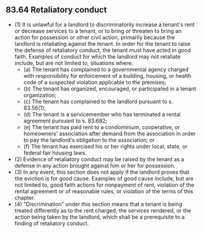 ## 83.64 Retaliatory conduct
- (1) It is unlawful for a landlord to discriminatorily increase a tenant's rent or decrease services to a tenant, or to bring or threaten to bring an action for possession or other civil action, primarily because the landlord is retaliating against the tenant. In order for the tenant to raise the defense of retaliatory conduct, the tenant must have acted in good faith. Examples of conduct for which the landlord may not retaliate include, but are not limited to, situations where:
  - (a) The tenant has complained to a governmental agency charged with responsibility for enforcement of a building, housing, or health code of a suspected violation applicable to the premises;
  - (b) The tenant has organized, encouraged, or participated in a tenant organization;
  - (c) The tenant has complained to the landlord pursuant to s. 83.56(1);
  - (d) The tenant is a servicemember who has terminated a rental agreement pursuant to s. 83.682;
  - (e) The tenant has paid rent to a condominium, cooperative, or homeowners' association after demand from the association in order to pay the landlord's obligation to the association; or
  - (f) The tenant has exercised his or her rights under local, state, or federal fair housing laws.
- (2) Evidence of retaliatory conduct may be raised by the tenant as a defense in any action brought against him or her for possession.
- (3) In any event, this section does not apply if the landlord proves that the eviction is for good cause. Examples of good cause include, but are not limited to, good faith actions for nonpayment of rent, violation of the rental agreement or of reasonable rules, or violation of the terms of this chapter.
- (4) "Discrimination" under this section means that a tenant is being treated differently as to the rent charged, the services rendered, or the action being taken by the landlord, which shall be a prerequisite to a finding of retaliatory conduct. 